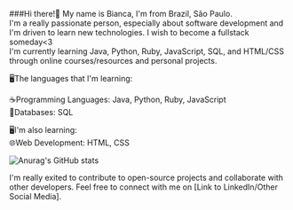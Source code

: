 ###Hi there!👋 My name is Bianca, I'm from Brazil, São Paulo.</br>
I'm a really passionate person, especially about software development and I'm driven to learn new technologies. I wish to become a fullstack someday<3 <br>
I'm currently learning Java, Python, Ruby, JavaScript, SQL, and HTML/CSS through online courses/resources and personal projects.

🖥️The languages that I'm learning:</br>

☕Programming Languages: Java, Python, Ruby, JavaScript</br>
📓Databases: SQL</br>


🖥️I'm also learning:</br>
🌐Web Development: HTML, CSS</br>
<!--[![Anurag's GitHub stats](https://github-readme-stats.vercel.app/api?username=MazzettoBea)](https://github.com/anuraghazra/github-readme-stats)-->
![Anurag's GitHub stats](https://github-readme-stats.vercel.app/api?username=mazzettobea&show_icons=true&theme=omni)

I'm really exited to contribute to open-source projects and collaborate with other developers. Feel free to connect with me on [Link to LinkedIn/Other Social Media].
